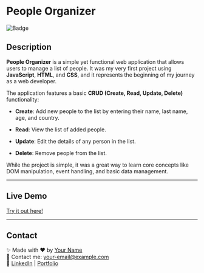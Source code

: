 
# People Organizer

![Badge](https://img.shields.io/badge/Status-Finished-brightgreen)  
## Description

**People Organizer**  is a simple yet functional web application that allows users to manage a list of people. It was my very first project using  **JavaScript**,  **HTML**, and  **CSS**, and it represents the beginning of my journey as a web developer.

The application features a basic  **CRUD (Create, Read, Update, Delete)**  functionality:

-   **Create**: Add new people to the list by entering their name, last name, age, and country.
    
-   **Read**: View the list of added people.
    
-   **Update**: Edit the details of any person in the list.
    
-   **Delete**: Remove people from the list.
    

While the project is simple, it was a great way to learn core concepts like DOM manipulation, event handling, and basic data management.

----------

## Live Demo

[Try it out here!](https://dario-chic.github.io/people-organizer/)  <!-- Add your live demo link here -->

----------

## Contact

✨ Made with ❤️ by  [Your Name](https://github.com/your-username)  
📧 Contact me:  [your-email@example.com](mailto:your-email@example.com)  
🔗  [LinkedIn](https://www.linkedin.com/in/your-profile)  |  [Portfolio](https://your-portfolio.com/)

